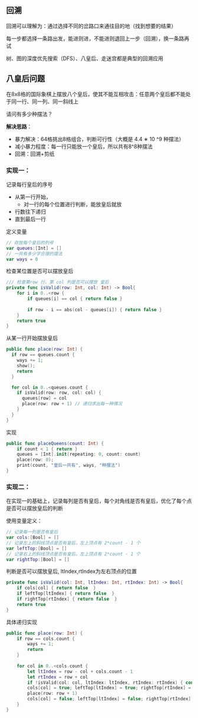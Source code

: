 ## 回溯

回溯可以理解为：通过选择不同的岔路口来通往目的地（找到想要的结果） 

每一步都选择一条路出发，能进则进，不能进则退回上一步（回溯），换一条路再试 

树、图的深度优先搜索（DFS）、八皇后、走迷宫都是典型的回溯应用

## 八皇后问题

在8x8格的国际象棋上摆放八个皇后，使其不能互相攻击：任意两个皇后都不能处于同一行、同一列、同一斜线上 

请问有多少种摆法？

**解决思路**：

- 暴力解决：64格挑出8格组合，判断可行性（大概是 4.4 ∗ 10 ^9 种摆法）
- 减小暴力程度：每一行只能放一个皇后，所以共有8^8种摆法
- 回溯：回溯+剪纸

### 实现一：

记录每行皇后的序号

- 从第一行开始，
  - 对一行的每个位置进行判断，能放皇后就放
- 行数往下递归
- 直到最后一行

定义变量

```swift
// 存放每个皇后的列号
var queues:[Int] = []
// 一共有多少字合理的摆法
var ways = 0
```

检查某位置是否可以摆放皇后

```swift
/// 检查第row 行，第 col 列是否可以摆放 皇后
private func isValid(row: Int, col: Int) -> Bool{
    for i in 0..<row {
        if queues[i] == col { return false }
        
        if row - i == abs(col - queues[i]) { return false }
    }
    return true
}
```

从某一行开始摆放皇后

```swift
public func place(row: Int) {
  if row == queues.count {
    ways += 1;
    show();
    return
  }

  for col in 0..<queues.count {
    if isValid(row: row, col: col) {
      queues[row] = col
      place(row: row + 1) // 递归求出每一种情况
    }
  }
}
```

实现

```swift
public func placeQueens(count: Int) {
    if count < 1 { return }
    queues = [Int].init(repeating: 0, count: count)
    place(row: 0);
    print(count, "皇后一共有", ways, "种摆法")
}
```

### 实现二：

在实现一的基础上，记录每列是否有皇后，每个对角线是否有皇后，优化了每个点是否可以摆放皇后的判断

使用变量定义：

```swift
// 记录每一列是否有皇后
var cols:[Bool] = []
// 记录左上的斜线顶点是否有皇后，左上顶点有 2*count - 1 个
var leftTop:[Bool] = []
// 记录右上的斜线顶点是否有皇后，左上顶点有 2*count - 1 个
var rightTop:[Bool] = []
```

判断是否可以摆放皇后, ltIndex,rtIndex为左右顶点的位置

```swift
private func isValid(col: Int, ltIndex: Int, rtIndex: Int) -> Bool{
	if cols[col] { return false  }
	if leftTop[ltIndex] { return false  }
	if rightTop[rtIndex] { return false  }
	return true
}
```

具体递归实现

```swift
public func place(row: Int) {
    if row == cols.count {
        ways += 1;
        return
    }
    
    for col in 0..<cols.count {    
        let ltIndex = row - col + cols.count - 1
        let rtIndex = row + col
        if !isValid(col: col, ltIndex: ltIndex, rtIndex: rtIndex) { continue }
        cols[col] = true; leftTop[ltIndex] = true; rightTop[rtIndex] = true
        place(row: row + 1)
        cols[col] = false; leftTop[ltIndex] = false; rightTop[rtIndex] = false
    }
}
```

